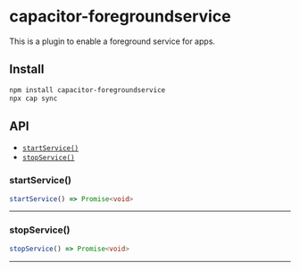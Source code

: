 # capacitor-foregroundservice

This is a plugin to enable a foreground service for apps.

## Install

```bash
npm install capacitor-foregroundservice
npx cap sync
```

## API

<docgen-index>

* [`startService()`](#startservice)
* [`stopService()`](#stopservice)

</docgen-index>

<docgen-api>
<!--Update the source file JSDoc comments and rerun docgen to update the docs below-->

### startService()

```typescript
startService() => Promise<void>
```

--------------------


### stopService()

```typescript
stopService() => Promise<void>
```

--------------------

</docgen-api>
